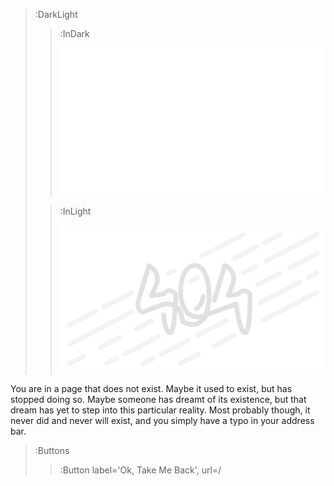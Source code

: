 > :DarkLight
>
> > :InDark
> >
> > ![Banner](/img/404-dark.svg)
>
> > :InLight
> >
> > ![Banner](/img/404.svg)

You are in a page that does not exist. Maybe it used to exist, but has stopped doing so. Maybe someone
has dreamt of its existence, but that dream has yet to step into this particular reality. Most probably
though, it never did and never will exist, and you simply have a typo in your address bar.

> :Buttons
>
> > :Button label='Ok, Take Me Back', url=/
